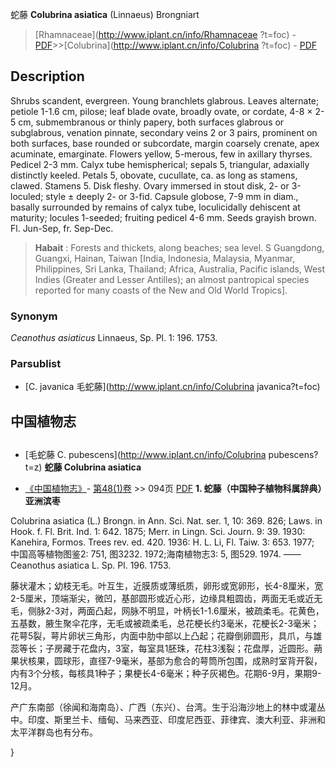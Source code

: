 蛇藤 **Colubrina asiatica** (Linnaeus) Brongniart

> [Rhamnaceae](http://www.iplant.cn/info/Rhamnaceae ?t=foc) - [PDF](http://iplant.cn/foc/pdf/Rhamnaceae.pdf)>>[Colubrina](http://www.iplant.cn/info/Colubrina ?t=foc) - [PDF](http://www.iplant.cn/foc/pdf/Colubrina.pdf)

## Description

Shrubs scandent, evergreen. Young branchlets glabrous. Leaves alternate; petiole 1-1.6 cm, pilose; leaf blade ovate, broadly ovate, or cordate, 4-8 × 2-5 cm, submembranous or thinly papery, both surfaces glabrous or subglabrous, venation pinnate, secondary veins 2 or 3 pairs, prominent on both surfaces, base rounded or subcordate, margin coarsely crenate, apex acuminate, emarginate. Flowers yellow, 5-merous, few in axillary thyrses. Pedicel 2-3 mm. Calyx tube hemispherical; sepals 5, triangular, adaxially distinctly keeled. Petals 5, obovate, cucullate, ca. as long as stamens, clawed. Stamens 5. Disk fleshy. Ovary immersed in stout disk, 2- or 3-loculed; style ± deeply 2- or 3-fid. Capsule globose, 7-9 mm in diam., basally surrounded by remains of calyx tube, loculicidally dehiscent at maturity; locules 1-seeded; fruiting pedicel 4-6 mm. Seeds grayish brown. Fl. Jun-Sep, fr. Sep-Dec.
> **Habait** : 
> Forests and thickets, along beaches; sea level. S Guangdong, Guangxi, Hainan, Taiwan [India, Indonesia, Malaysia, Myanmar, Philippines, Sri Lanka, Thailand; Africa, Australia, Pacific islands, West Indies (Greater and Lesser Antilles); an almost pantropical species reported for many coasts of the New and Old World Tropics].

### Synonym
*Ceanothus asiaticus* Linnaeus, Sp. Pl. 1: 196. 1753.

### Parsublist

* [C.  javanica  毛蛇藤](http://www.iplant.cn/info/Colubrina javanica?t=foc)

## 中国植物志
## 
* [毛蛇藤  C.  pubescens](http://www.iplant.cn/info/Colubrina pubescens?t=z)
**蛇藤 Colubrina asiatica**

* [《中国植物志》](http://www.iplant.cn/frps)- [第48(1)卷](http://www.iplant.cn/frps/vol/48(1)) >> 094页 [PDF](http://www.iplant.cn/frps/pdf/48(1)/094.PDF)
**1. 蛇藤（中国种子植物科属辞典）亚洲滨枣**

Colubrina asiatica (L.) Brongn. in Ann. Sci. Nat. ser. 1, 10: 369. 826; Laws. in Hook. f. Fl. Brit. Ind. 1: 642. 1875; Merr. in Lingn. Sci. Journ. 9: 39. 1930: Kanehira, Formos. Trees rev. ed. 420. 1936: H. L. Li, Fl. Taiw. 3: 653. 1977; 中国高等植物图鉴2: 751, 图3232. 1972;海南植物志3: 5, 图529. 1974. ——Ceanothus asiatica L. Sp. Pl. 196. 1753.

藤状灌木；幼枝无毛。叶互生，近膜质或薄纸质，卵形或宽卵形，长4-8厘米，宽2-5厘米，顶端渐尖，微凹，基部圆形或近心形，边缘具粗圆齿，两面无毛或近无毛，侧脉2-3对，两面凸起，网脉不明显，叶柄长1-1.6厘米，被疏柔毛。花黄色，五基数，腋生聚伞花序，无毛或被疏柔毛，总花梗长约3毫米，花梗长2-3毫米；花萼5裂，萼片卵状三角形，内面中肋中部以上凸起；花瓣倒卵圆形，具爪，与雄蕊等长；子房藏于花盘内，3室，每室具1胚珠，花柱3浅裂；花盘厚，近圆形。蒴果状核果，圆球形，直径7-9毫米，基部为愈合的萼筒所包围，成熟时室背开裂，内有3个分核，每核具1种子；果梗长4-6毫米；种子灰褐色。花期6-9月，果期9-12月。

产广东南部（徐闻和海南岛）、广西（东兴）、台湾。生于沿海沙地上的林中或灌丛中。印度、斯里兰卡、缅甸、马来西亚、印度尼西亚、菲律宾、澳大利亚、非洲和太平洋群岛也有分布。

}